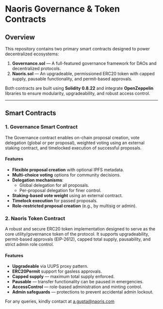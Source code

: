 # Naoris Governance & Token Contracts

## Overview

This repository contains two primary smart contracts designed to power decentralized ecosystems:

1. **Governance.sol** — A full-featured governance framework for DAOs and decentralized protocols.
2. **Naoris.sol** — An upgradeable, permissioned ERC20 token with capped supply, pausable functionality, and permit-based approvals.

Both contracts are built using **Solidity 0.8.22** and integrate **OpenZeppelin** libraries to ensure modularity, upgradeability, and robust access control.

---

## Smart Contracts

### 1. Governance Smart Contract

The Governance contract enables on-chain proposal creation, vote delegation (global or per proposal), weighted voting using an external staking contract, and timelocked execution of successful proposals.

#### Features

- **Flexible proposal creation** with optional IPFS metadata.
- **Multi-choice voting** options for community decisions.
- **Delegation mechanisms**:
  - Global delegation for all proposals.
  - Per-proposal delegation for finer control.
- **Staking-based vote weight** using an external contract.
- **Timelock execution** for passed proposals.
- **Role-restricted proposal creation** (e.g., by multisig or admin).


### 2. Naoris Token Contract

A robust and secure ERC20 token implementation designed to serve as the core utility/governance token of the protocol. It supports upgradeability, permit-based approvals (EIP-2612), capped total supply, pausability, and strict admin role control.

#### Features

- **Upgradeable** via UUPS proxy pattern.
- **ERC20Permit** support for gasless approvals.
- **Capped supply** — maximum total supply enforced.
- **Pausable** — transfer functionality can be paused in emergencies.
- **AccessControl** — role-based administration and minting control.
- **Admin safeguards** — protections to prevent accidental admin lockout.



For any queries, kindly contact at a.gupta@naoris.com
